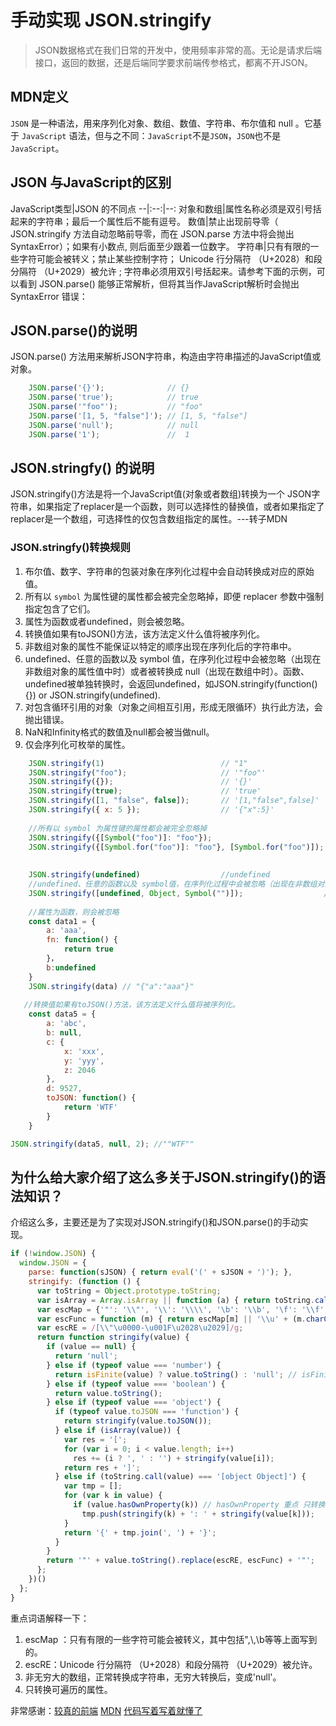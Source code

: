 # 手动实现 JSON.stringify
> JSON数据格式在我们日常的开发中，使用频率非常的高。无论是请求后端接口，返回的数据，还是后端同学要求前端传参格式，都离不开JSON。  
## MDN定义
`JSON` 是一种语法，用来序列化对象、数组、数值、字符串、布尔值和 null 。它基于 `JavaScript` 语法，但与之不同：`JavaScript`不是`JSON`，`JSON`也不是`JavaScript`。  
## JSON 与JavaScript的区别  

JavaScript类型|JSON 的不同点
--|:--:|--:
对象和数组|属性名称必须是双引号括起来的字符串；最后一个属性后不能有逗号。
数值|禁止出现前导零（ JSON.stringify 方法自动忽略前导零，而在 JSON.parse 方法中将会抛出 SyntaxError）；如果有小数点, 则后面至少跟着一位数字。
字符串|只有有限的一些字符可能会被转义；禁止某些控制字符； Unicode 行分隔符 （U+2028）和段分隔符 （U+2029）被允许 ; 字符串必须用双引号括起来。请参考下面的示例，可以看到 JSON.parse() 能够正常解析，但将其当作JavaScript解析时会抛出 SyntaxError 错误：

## JSON.parse()的说明
JSON.parse() 方法用来解析JSON字符串，构造由字符串描述的JavaScript值或对象。
```javascript
    JSON.parse('{}');              // {}
    JSON.parse('true');            // true
    JSON.parse('"foo"');           // "foo"
    JSON.parse('[1, 5, "false"]'); // [1, 5, "false"]
    JSON.parse('null');            // null
    JSON.parse('1');               //  1
```
## JSON.stringfy() 的说明
JSON.stringify()方法是将一个JavaScript值(对象或者数组)转换为一个 JSON字符串，如果指定了replacer是一个函数，则可以选择性的替换值，或者如果指定了replacer是一个数组，可选择性的仅包含数组指定的属性。---转子MDN  

### JSON.stringfy()转换规则 
 1. 布尔值、数字、字符串的包装对象在序列化过程中会自动转换成对应的原始值。  
 2. 所有以 `symbol` 为属性键的属性都会被完全忽略掉，即便 replacer 参数中强制指定包含了它们。
 3. 属性为函数或者undefined，则会被忽略。
 4. 转换值如果有toJSON()方法，该方法定义什么值将被序列化。
 5. 非数组对象的属性不能保证以特定的顺序出现在序列化后的字符串中。
 6. undefined、任意的函数以及 symbol 值，在序列化过程中会被忽略（出现在非数组对象的属性值中时）或者被转换成 null（出现在数组中时）。函数、undefined被单独转换时，会返回undefined，如JSON.stringify(function(){}) or JSON.stringify(undefined).
 7. 对包含循环引用的对象（对象之间相互引用，形成无限循环）执行此方法，会抛出错误。
 8. NaN和Infinity格式的数值及null都会被当做null。
 9. 仅会序列化可枚举的属性。  
 
```javascript
    JSON.stringify(1)                          // "1"
    JSON.stringify("foo");                     // '"foo"'
    JSON.stringify({});                        // '{}'
    JSON.stringify(true);                      // 'true'
    JSON.stringify([1, "false", false]);       // '[1,"false",false]'
    JSON.stringify({ x: 5 });                  // '{"x":5}'
    
    //所有以 symbol 为属性键的属性都会被完全忽略掉
    JSON.stringify({[Symbol("foo")]: "foo"});                            // "{}"
    JSON.stringify({[Symbol.for("foo")]: "foo"}, [Symbol.for("foo")]);  // '{}'
    
    
    JSON.stringify(undefined)                  //undefined
    //undefined、任意的函数以及 symbol值，在序列化过程中会被忽略（出现在非数组对象的属性值中时）或者被转换成 null
    JSON.stringify([undefined, Object, Symbol("")]);                  // '[null,null,null]'           
    
    //属性为函数，则会被忽略
    const data1 = {
        a: 'aaa',
        fn: function() {
            return true
        }，
        b:undefined
    }
    JSON.stringify(data) // "{"a":"aaa"}"
    
   //转换值如果有toJSON()方法，该方法定义什么值将被序列化。
    const data5 = {
        a: 'abc',
        b: null,
        c: {
            x: 'xxx',
            y: 'yyy',
            z: 2046
        },
        d: 9527,
        toJSON: function() {
            return 'WTF'
        }
    }

JSON.stringify(data5, null, 2); //""WTF""
```  
## 为什么给大家介绍了这么多关于JSON.stringify()的语法知识？
介绍这么多，主要还是为了实现对JSON.stringify()和JSON.parse()的手动实现。
```javascript
if (!window.JSON) {
  window.JSON = {
    parse: function(sJSON) { return eval('(' + sJSON + ')'); },
    stringify: (function () {
      var toString = Object.prototype.toString;
      var isArray = Array.isArray || function (a) { return toString.call(a) === '[object Array]'; };
      var escMap = {'"': '\\"', '\\': '\\\\', '\b': '\\b', '\f': '\\f', '\n': '\\n', '\r': '\\r', '\t': '\\t'};
      var escFunc = function (m) { return escMap[m] || '\\u' + (m.charCodeAt(0) + 0x10000).toString(16).substr(1); };
      var escRE = /[\\"\u0000-\u001F\u2028\u2029]/g;
      return function stringify(value) {
        if (value == null) {
          return 'null';
        } else if (typeof value === 'number') {
          return isFinite(value) ? value.toString() : 'null'; // isFinite 非无穷大
        } else if (typeof value === 'boolean') {
          return value.toString();
        } else if (typeof value === 'object') {
          if (typeof value.toJSON === 'function') {
            return stringify(value.toJSON());
          } else if (isArray(value)) {
            var res = '[';
            for (var i = 0; i < value.length; i++)
              res += (i ? ', ' : '') + stringify(value[i]);
            return res + ']';
          } else if (toString.call(value) === '[object Object]') {
            var tmp = [];
            for (var k in value) {
              if (value.hasOwnProperty(k)) // hasOwnProperty 重点 只转换可遍历属性
                tmp.push(stringify(k) + ': ' + stringify(value[k]));
            }
            return '{' + tmp.join(', ') + '}';
          }
        }
        return '"' + value.toString().replace(escRE, escFunc) + '"';
      };
    })()
  };
}

```
重点词语解释一下：
1. escMap ：只有有限的一些字符可能会被转义，其中包括",\\,\b等等上面写到的。
2. escRE：Unicode 行分隔符 （U+2028）和段分隔符 （U+2029）被允许。
3. 非无穷大的数组，正常转换成字符串，无穷大转换后，变成'null'。
4. 只转换可遍历的属性。  


非常感谢：[较真的前端](https://zhuanlan.zhihu.com/p/70361133)   [MDN](https://developer.mozilla.org/zh-CN/docs/Web/JavaScript/Reference/Global_Objects/JSON)
[代码写着写着就懂了](https://juejin.im/post/5be5b9f8518825512f58ba0e)  
